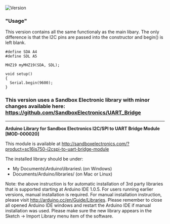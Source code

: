 ![Version](https://img.shields.io/badge/Version-v1.3.4-green.svg)

### "Usage"
This version contains all the same functionaly as the main libary. The only difference is that the I2C pins are passed into the constructor and begin() is left blank.

```
#define SDA A4
#define SDL A5

MHZ19 myMHZ19(SDA, SDL);

void setup()
{
  Serial.begin(9600);
}
```

### This version uses a Sandbox Electronic library with minor changes available here: https://github.com/SandboxElectronics/UART_Bridge
---

**Arduino Library for Sandbox Electronics I2C/SPI to UART Bridge Module [MOD-000020]**

This module is available at http://sandboxelectronics.com/?product=sc16is750-i2cspi-to-uart-bridge-module

The installed library should be under:
 - My Documents\Arduino\libraries\ (on Windows)
 - Documents/Arduino/libraries/ (on Mac or Linux)

Note: the above instruction is for automatic installation of 3rd party libraries that is supported starting at Arduino IDE 1.0.5. For users running earlier versions, manual installation is required. For manual installation instruction, please visit http://arduino.cc/en/Guide/Libraries. Please remember to close all opened Arduino IDE windows and restart the Arduino IDE if manual installation was used. Please make sure the new library appears in the Sketch -> Import Library menu item of the software.

